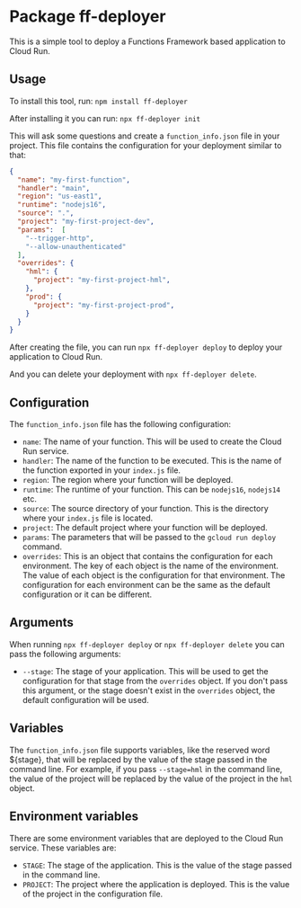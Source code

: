 # Package ff-deployer

This is a simple tool to deploy a Functions Framework based application to Cloud Run.

## Usage

To install this tool, run: `npm install ff-deployer`

After installing it you can run: `npx ff-deployer init`

This will ask some questions and create a `function_info.json` file in your project. This file contains the configuration for your deployment similar to that:

```json
{
  "name": "my-first-function",
  "handler": "main",
  "region": "us-east1",
  "runtime": "nodejs16",
  "source": ".",
  "project": "my-first-project-dev",
  "params":  [
    "--trigger-http",
    "--allow-unauthenticated"
  ],
  "overrides": {
    "hml": {
      "project": "my-first-project-hml",
    },
    "prod": {
      "project": "my-first-project-prod",
    }
  }
}
```

After creating the file, you can run `npx ff-deployer deploy` to deploy your application to Cloud Run.

And you can delete your deployment with `npx ff-deployer delete`.

## Configuration

The `function_info.json` file has the following configuration:

- `name`: The name of your function. This will be used to create the Cloud Run service.
- `handler`: The name of the function to be executed. This is the name of the function exported in your `index.js` file.
- `region`: The region where your function will be deployed.
- `runtime`: The runtime of your function. This can be `nodejs16`, `nodejs14` etc.
- `source`: The source directory of your function. This is the directory where your `index.js` file is located.
- `project`: The default project where your function will be deployed.
- `params`: The parameters that will be passed to the `gcloud run deploy` command.
- `overrides`: This is an object that contains the configuration for each environment. The key of each object is the name of the environment. The value of each object is the configuration for that environment. The configuration for each environment can be the same as the default configuration or it can be different.

## Arguments

When running `npx ff-deployer deploy` or `npx ff-deployer delete` you can pass the following arguments:

- `--stage`: The stage of your application. This will be used to get the configuration for that stage from the `overrides` object. If you don't pass this argument, or the stage doesn't exist in the `overrides` object, the default configuration will be used.

## Variables

The `function_info.json` file supports variables, like the reserved word ${stage}, that will be replaced by the value of the stage passed in the command line. For example, if you pass `--stage=hml` in the command line, the value of the project will be replaced by the value of the project in the `hml` object.

## Environment variables

There are some environment variables that are deployed to the Cloud Run service. These variables are:

- `STAGE`: The stage of the application. This is the value of the stage passed in the command line.
- `PROJECT`: The project where the application is deployed. This is the value of the project in the configuration file.